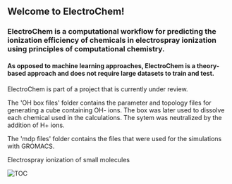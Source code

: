 ## Welcome to ElectroChem!

### ElectroChem is a computational workflow for predicting the ionization efficiency of chemicals in electrospray ionization using principles of computational chemistry. 

#### As opposed to machine learning approaches, ElectroChem is a theory-based approach and does not require large datasets to train and test. 

ElectroChem is part of a project that is currently under review. 

The 'OH box files' folder contains the parameter and topology files for generating a cube containing OH- ions. The box was later used to dissolve each chemical used in the calculations. The sytem was neutralized by the addition of H+ ions. 

The 'mdp files' folder contains the files that were used for the simulations with GROMACS.





Electrospray ionization of small molecules

![TOC](https://github.com/dimitriabrahamsson/electro-chem/assets/56902317/c06dd01a-6b5f-47b1-8b60-d9c914593ef9)
